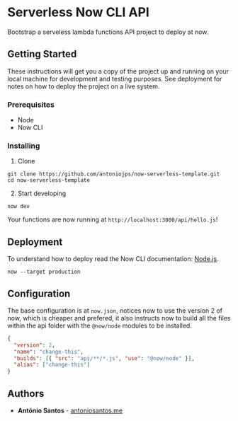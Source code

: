 # Serverless Now CLI API

Bootstrap a serveless lambda functions API project to deploy at now.

## Getting Started

These instructions will get you a copy of the project up and running on your local machine for development and testing purposes. See deployment for notes on how to deploy the project on a live system.

### Prerequisites

- Node
- Now CLI

### Installing

1. Clone

```
git clone https://github.com/antoniojps/now-serverless-template.git
cd now-serverless-template
```

2. Start developing

```
now dev
```

Your functions are now running at `http://localhost:3000/api/hello.js`!

## Deployment

To understand how to deploy read the Now CLI documentation: [Node.js](https://zeit.co/docs/v2/deployments/basics/).

```
now --target production
```

## Configuration

The base configuration is at `now.json`, notices now to use the version 2 of now, which is cheaper and prefered, it also instructs now to build all the files within the api folder with the `@now/node` modules to be installed.

```json
{
  "version": 2,
  "name": "change-this",
  "builds": [{ "src": "api/**/*.js", "use": "@now/node" }],
  "alias": ["change-this"]
}
```

## Authors

- **António Santos** - [antoniosantos.me](https://antoniosantos.me)
